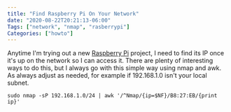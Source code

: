 ```yaml
---
title: "Find Raspberry Pi On Your Network"
date: "2020-08-22T20:21:13-06:00"
Tags: ["network", "nmap", "rasberrypi"]
Categories: ["howto"]
---
```

Anytime I'm trying out a new [Raspberry Pi](https://www.raspberrypi.org/) project, I need to find its IP once it's up on the network so I can access it. There are plenty of interesting ways to do this, but I always go with this simple way using nmap and awk. As always adjust as needed, for example if 192.168.1.0 isn't your local subnet.

```
sudo nmap -sP 192.168.1.0/24 | awk '/^Nmap/{ip=$NF}/B8:27:EB/{print ip}'
```
